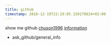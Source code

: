 ```yaml
---
title: github
timestamp: 2016-12-19T22:29:05.158170624+02:00
---
```


show me github [chuson1996](chuson1996#github_account) [information](general#request_field)
* ask_github/general_info
